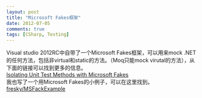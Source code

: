 ```yaml
---
layout: post
title: "Microsoft Fakes框架"
date: 2012-07-05
comments: true
tags: [CSharp, Testing]
---
```

Visual studio 2012RC中自带了一个Microsoft Fakes框架，可以用来mock .NET的任何方法，包括非virtual和static的方法。（Moq只能mock virutal的方法），从下面的链接可以找到更多的信息。<br /><a href="http://msdn.microsoft.com/en-us/library/hh549175%28v=vs.110%29">Isolating Unit Test Methods with Microsoft Fakes</a><br />我也写了一个用Microsoft Fakes的小例子，可以在这里找到。<a href="https://github.com/fresky/MSFackExample">fresky/MSFackExample</a><br /><blockquote></blockquote>